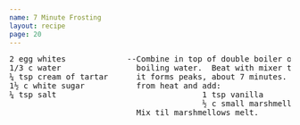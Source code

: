 ```yaml
---
name: 7 Minute Frosting
layout: recipe
page: 20
---
```


<pre>
2 egg whites             --Combine in top of double boiler over
1/3 c water                boiling water.  Beat with mixer til
¼ tsp cream of tartar      it forms peaks, about 7 minutes.  Remove
1½ c white sugar           from heat and add:
¼ tsp salt                               1 tsp vanilla
                                         ½ c small marshmellows.
                           Mix til marshmellows melt.
</pre>
